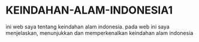 # KEINDAHAN-ALAM-INDONESIA1
ini web saya tentang keindahan alam indonesia. pada web ini saya menjelaskan, menunjukkan dan memperkenalkan keindahan alam indonesia 

